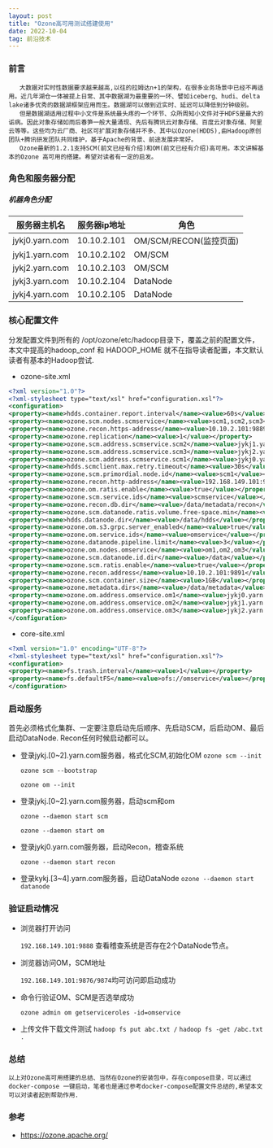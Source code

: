 ```yaml
---
layout: post
title: "Ozone高可用测试搭建使用"
date: 2022-10-04
tag: 前沿技术
---
```


### 前言

       大数据对实时性数据要求越来越高,以往的拉姆达n+1的架构，在很多业务场景中已经不再适用。近几年湖仓一体被提上日常、其中数据湖为最重要的一环、譬如iceberg、hudi、delta lake诸多优秀的数据湖框架应用而生。数据湖可以做到近实时、延迟可以降低到分钟级别。
       但是数据湖适用过程中小文件是系统最头疼的一个环节、众所周知小文件对于HDFS是最大的诟病。因此对象存储如雨后春笋一般大量涌现、先后有腾讯云对象存储、百度云对象存储、阿里云等等。这些均为云厂商、社区可扩展对象存储并不多、其中以Ozone(HDDS),由Hadoop原创团队+腾讯研发团队共同维护，基于Apache的背景、前途发展非常好。
       Ozone最新的1.2.1支持SCM(前文已经有介绍)和OM(前文已经有介绍)高可用。本文讲解基本的Ozone 高可用的搭建。希望对读者有一定的启发。

### 角色和服务器分配
  #####     机器角色分配

| 服务器主机名   | 服务器ip地址 | 角色                   |
| -------------- | ------------ | ---------------------- |
| jykj0.yarn.com | 10.10.2.101  | OM/SCM/RECON(监控页面) |
| jykj1.yarn.com | 10.10.2.102  | OM/SCM                 |
| jykj2.yarn.com | 10.10.2.103  | OM/SCM                 |
| jykj3.yarn.com | 10.10.2.104  | DataNode               |
| jykj4.yarn.com | 10.10.2.105  | DataNode               |

### 核心配置文件

  分发配置文件到所有的 /opt/ozone/etc/hadoop目录下，覆盖之前的配置文件，本文中提高的hadoop_conf 和 HADOOP_HOME 就不在指导读者配置，本文默认读者有基本的Hadoop尝试.

 * ozone-site.xml  
 ```xml
<?xml version="1.0"?>
<?xml-stylesheet type="text/xsl" href="configuration.xsl"?>
<configuration>
<property><name>hdds.container.report.interval</name><value>60s</value></property>
<property><name>ozone.scm.nodes.scmservice</name><value>scm1,scm2,scm3</value></property>
<property><name>ozone.recon.https-address</name><value>10.10.2.101:9889</value></property>
<property><name>ozone.replication</name><value>1</value></property>
<property><name>ozone.scm.address.scmservice.scm2</name><value>jykj1.yarn.com</value></property>
<property><name>ozone.scm.address.scmservice.scm3</name><value>jykj2.yarn.com</value></property>
<property><name>ozone.scm.address.scmservice.scm1</name><value>jykj0.yarn.com</value></property>
<property><name>hdds.scmclient.max.retry.timeout</name><value>30s</value></property>
<property><name>ozone.scm.primordial.node.id</name><value>scm1</value></property>
<property><name>ozone.recon.http-address</name><value>192.168.149.101:9888</value></property>
<property><name>ozone.om.ratis.enable</name><value>true</value></property>
<property><name>ozone.scm.service.ids</name><value>scmservice</value></property>
<property><name>ozone.recon.db.dir</name><value>/data/metadata/recon</value></property>
<property><name>ozone.scm.datanode.ratis.volume.free-space.min</name><value>10MB</value></property>
<property><name>hdds.datanode.dir</name><value>/data/hdds</value></property>
<property><name>ozone.om.s3.grpc.server_enabled</name><value>true</value></property>
<property><name>ozone.om.service.ids</name><value>omservice</value></property>
<property><name>ozone.datanode.pipeline.limit</name><value>3</value></property>
<property><name>ozone.om.nodes.omservice</name><value>om1,om2,om3</value></property>
<property><name>ozone.scm.datanode.id.dir</name><value>/data</value></property>
<property><name>ozone.scm.ratis.enable</name><value>true</value></property>
<property><name>ozone.recon.address</name><value>10.10.2.101:9891</value></property>
<property><name>ozone.scm.container.size</name><value>1GB</value></property>
<property><name>ozone.metadata.dirs</name><value>/data/metadata</value></property>
<property><name>ozone.om.address.omservice.om1</name><value>jykj0.yarn.com</value></property>
<property><name>ozone.om.address.omservice.om2</name><value>jykj1.yarn.com</value></property>
<property><name>ozone.om.address.omservice.om3</name><value>jykj2.yarn.com</value></property>
</configuration>
 ```

 * core-site.xml
```xml
<?xml version="1.0" encoding="UTF-8"?>
<?xml-stylesheet type="text/xsl" href="configuration.xsl"?>
<configuration>
<property><name>fs.trash.interval</name><value>1</value></property>
<property><name>fs.defaultFS</name><value>ofs://omservice</value></property>
</configuration>
```

 ### 启动服务

   首先必须格式化集群、一定要注意启动先后顺序、先启动SCM，后启动OM、最后启动DataNode. Recon任何时候启动都可以。

  * 登录jykj.[0~2].yarn.com服务器，格式化SCM,初始化OM
    `ozone scm --init`
    
    `ozone scm --bootstrap`
    
    `ozone om --init`
    
  * 登录jykj.[0~2].yarn.com服务器，启动scm和om
    
    `ozone --daemon start scm`
    
    `ozone --daemon start om`
    
 * 登录jykj0.yarn.com服务器，启动Recon，稽查系统
   
   `ozone --daemon start recon`
   
  * 登录kykj.[3~4].yarn.com服务器，启动DataNode
    `ozone --daemon start datanode`

### 验证启动情况

 * 浏览器打开访问

    `192.168.149.101:9888` 查看稽查系统是否存在2个DataNode节点。

 * 浏览器访问OM，SCM地址

   `192.168.149.101:9876/9874`均可访问即启动成功

 * 命令行验证OM、SCM是否选举成功
   
   `ozone admin om getserviceroles -id=omservice`

* 上传文件下载文件测试
   `hadoop fs put abc.txt /`
   `hadoop fs -get /abc.txt .`



### 总结

    以上对Ozone高可用搭建的总结、当然在Ozone的安装包中，存在compose目录，可以通过docker-compose 一键启动，笔者也是通过参考docker-compose配置文件总结的,希望本文可以对读者起到帮助作用.

### 参考

* https://ozone.apache.org/